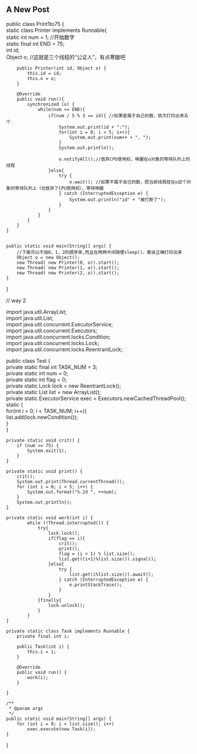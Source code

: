 ## A New Post

public class Print1to75 {  
    static class Printer implements Runnable{  
        static int num = 1; //开始数字  
        static final int END = 75;  
        int id;  
        Object o; //这就是三个线程的“公证人”，有点寒酸吧  
          
        public Printer(int id, Object o) {  
            this.id = id;  
            this.o = o;  
        }  
          
        @Override  
        public void run(){  
            synchronized (o) {  
                while(num <= END){  
                    if(num / 5 % 3 == id){ //如果是属于自己的数，依次打印出来五个  
                        System.out.print(id + ":");  
                        for(int i = 0; i < 5; i++){  
                            System.out.print(num++ + ", ");  
                        }  
                        System.out.println();  
                          
                        o.notifyAll();//放弃CPU使用权，唤醒在o对象的等待队列上的线程  
                    }else{  
                        try {  
                            o.wait(); //如果不属于自己的数，把当前线程挂在o这个对象的等待队列上（也放弃了CPU使用权），等待唤醒  
                        } catch (InterruptedException e) {  
                            System.out.println("id" + "被打断了");  
                        }  
                    }  
                }  
            }  
        }  
    }  
      
      
    public static void main(String[] args) {  
        //下面可以不按0，1，2的顺序来,而且在两两中间随便sleep()，都会正确打印出来  
        Object o = new Object();  
        new Thread( new Printer(0, o)).start();  
        new Thread( new Printer(1, o)).start();  
        new Thread( new Printer(2, o)).start();  
    }  
}  


// way 2

import java.util.ArrayList;    
import java.util.List;    
import java.util.concurrent.ExecutorService;    
import java.util.concurrent.Executors;    
import java.util.concurrent.locks.Condition;    
import java.util.concurrent.locks.Lock;    
import java.util.concurrent.locks.ReentrantLock;    
    
public class Test {    
    private static final int TASK_NUM = 3;  
    private static int num = 0;    
    private static int flag = 0;    
    private static Lock lock = new ReentrantLock();    
    private static List<Condition> list = new ArrayList<Condition>();    
    private static ExecutorService exec = Executors.newCachedThreadPool();    
    static {    
        for(int i = 0; i < TASK_NUM; i++){  
            list.add(lock.newCondition());  
        }  
    }    
    
    private static void crit() {    
        if (num >= 75) {    
            System.exit(1);    
        }    
    }    
    
    private static void print() {    
        crit();    
        System.out.print(Thread.currentThread());    
        for (int i = 0; i < 5; i++) {    
            System.out.format("%-2d ", ++num);    
        }    
        System.out.println();    
    }    
    
    private static void work(int i) {    
            while (!Thread.interrupted()) {    
                try{    
                    lock.lock();    
                    if(flag == i){    
                        crit();    
                        print();    
                        flag = (i + 1) % list.size();    
                        list.get((i+1)%list.size()).signal();    
                    }else{    
                        try {    
                            list.get(i%list.size()).await();    
                        } catch (InterruptedException e) {    
                            e.printStackTrace();    
                        }    
                    }    
                }finally{    
                    lock.unlock();    
                }    
            }    
    }    
    
    private static class Task implements Runnable {    
        private final int i;    
    
        public Task(int i) {    
            this.i = i;    
        }    
    
        @Override    
        public void run() {    
            work(i);    
        }  
  
    }    
    
    /**  
     * @param args  
     */    
    public static void main(String[] args) {    
        for (int i = 0; i < list.size(); i++)    
            exec.execute(new Task(i));    
    }    
    
}
